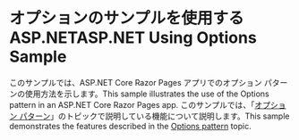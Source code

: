 # <a name="aspnet-using-options-sample"></a><span data-ttu-id="c141a-101">オプションのサンプルを使用する ASP.NET</span><span class="sxs-lookup"><span data-stu-id="c141a-101">ASP.NET Using Options Sample</span></span>

<span data-ttu-id="c141a-102">このサンプルでは、ASP.NET Core Razor Pages アプリでのオプション パターンの使用方法を示します。</span><span class="sxs-lookup"><span data-stu-id="c141a-102">This sample illustrates the use of the Options pattern in an ASP.NET Core Razor Pages app.</span></span> <span data-ttu-id="c141a-103">このサンプルでは、「[オプション パターン](https://docs.microsoft.com/aspnet/core/fundamentals/configuration/options)」のトピックで説明している機能について説明します。</span><span class="sxs-lookup"><span data-stu-id="c141a-103">This sample demonstrates the features described in the [Options pattern](https://docs.microsoft.com/aspnet/core/fundamentals/configuration/options) topic.</span></span>
